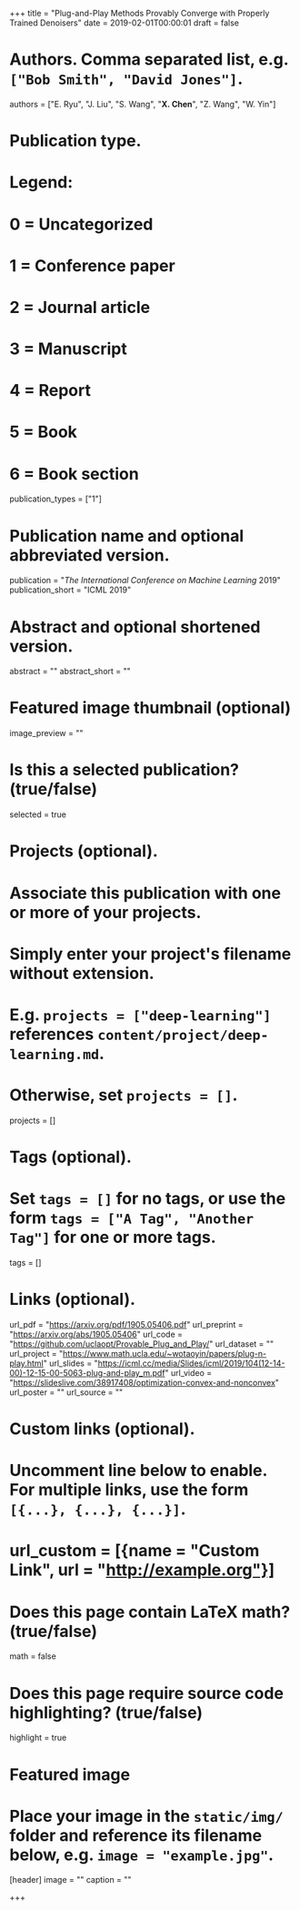+++
title = "Plug-and-Play Methods Provably Converge with Properly Trained Denoisers"
date = 2019-02-01T00:00:01
draft = false

# Authors. Comma separated list, e.g. `["Bob Smith", "David Jones"]`.
authors = ["E. Ryu", "J. Liu", "S. Wang", "**X. Chen**", "Z. Wang", "W. Yin"]

# Publication type.
# Legend:
# 0 = Uncategorized
# 1 = Conference paper
# 2 = Journal article
# 3 = Manuscript
# 4 = Report
# 5 = Book
# 6 = Book section
publication_types = ["1"]

# Publication name and optional abbreviated version.
publication = "*The International Conference on Machine Learning* 2019"
publication_short = "ICML 2019"

# Abstract and optional shortened version.
abstract = ""
abstract_short = ""

# Featured image thumbnail (optional)
image_preview = ""

# Is this a selected publication? (true/false)
selected = true

# Projects (optional).
#   Associate this publication with one or more of your projects.
#   Simply enter your project's filename without extension.
#   E.g. `projects = ["deep-learning"]` references `content/project/deep-learning.md`.
#   Otherwise, set `projects = []`.
projects = []

# Tags (optional).
#   Set `tags = []` for no tags, or use the form `tags = ["A Tag", "Another Tag"]` for one or more tags.
tags = []

# Links (optional).
url_pdf = "https://arxiv.org/pdf/1905.05406.pdf"
url_preprint = "https://arxiv.org/abs/1905.05406"
url_code = "https://github.com/uclaopt/Provable_Plug_and_Play/"
url_dataset = ""
url_project = "https://www.math.ucla.edu/~wotaoyin/papers/plug-n-play.html"
url_slides = "https://icml.cc/media/Slides/icml/2019/104(12-14-00)-12-15-00-5063-plug-and-play_m.pdf"
url_video = "https://slideslive.com/38917408/optimization-convex-and-nonconvex"
url_poster = ""
url_source = ""

# Custom links (optional).
#   Uncomment line below to enable. For multiple links, use the form `[{...}, {...}, {...}]`.
# url_custom = [{name = "Custom Link", url = "http://example.org"}]

# Does this page contain LaTeX math? (true/false)
math = false

# Does this page require source code highlighting? (true/false)
highlight = true

# Featured image
# Place your image in the `static/img/` folder and reference its filename below, e.g. `image = "example.jpg"`.
[header]
image = ""
caption = ""

+++
